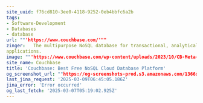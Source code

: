 ```yaml
---
site_uuid: f76cd810-3ee0-4118-9252-0eb4bbfc6a2b
tags:
- Software-Development
- Databases
- database
url: ""'https://www.couchbase.com/'""
zinger:   The multipurpose NoSQL database for transactional, analytical, mobile, and AI
applications.
image: ""'https://www.couchbase.com/wp-content/uploads/2023/10/CB-Meta-Image-1.png'""
site_name: Couchbase
title: 'Couchbase: Best Free NoSQL Cloud Database Platform'
og_screenshot_url: ""https://og-screenshots-prod.s3.amazonaws.com/1366x768/80/false/a727e75d0b18988cebf0dc23ee9780dc390aea0922af149a6fd9cb45b313d957.jpeg""
last_jina_request: '2025-03-09T06:45:05.186Z'
jina_error: 'Error occurred'
og_last_fetch: '2025-03-07T05:19:02.925Z'
---
```


